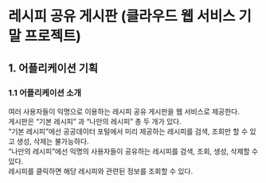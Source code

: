 # 레시피 공유 게시판 (클라우드 웹 서비스 기말 프로젝트)
## 1. 어플리케이션 기획
### 1.1 어플리케이션 소개
여러 사용자들이 익명으로 이용하는 레시피 공유 게시판을 웹 서비스로
제공한다.  
게시판은 “기본 레시피” 과 “나만의 레시피” 총 두 개가 있다.  
“기본 레시피”에선 공공데이터 포털에서 미리 제공하는 레시피를 검색, 조회만 할
수 있고 생성, 삭제는 불가능하다.  
“나만의 레시피”에선 익명의 사용자들이 공유하는 레시피를 검색, 조회, 생성,
삭제할 수 있다.  
레시피를 클릭하면 해당 레시피와 관련된 정보를 조회할 수 있다.  



